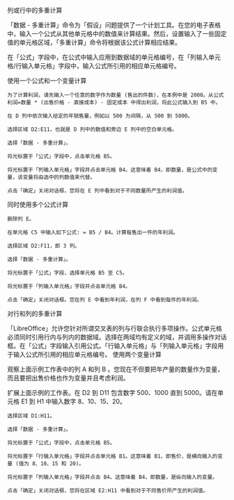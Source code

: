 列或行中的多重计算

「数据 - 多重计算」命令为「假设」问题提供了一个计划工具。在您的电子表格中，输入一个公式从其他单元格中的数值来计算结果。然后，设置输入了一些固定值的单元格区域，「多重计算」命令将根据该公式计算相应结果。

在「公式」字段中，在公式中输入应用到数据域的单元格编号，在「列输入单元格/行输入单元格」字段中，输入公式所引用的相应单元格编号。

使用一个公式和一个变量计算

    为了计算利润，请先输入一个任意的数字作为数量 (售出的件数)，在本例中是 2000。从公式 利润=数量 * (出售价格 - 直接成本) - 固定成本 中得出利润，将此公式输入到 B5 中。

    在 D 列中依次输入给定的年销售量，例如以 500 为间隔，从 500 到 5000。

    选择区域 D2:E11，也就是 D 列中的数值和旁边 E 列中的空白单元格。

    选择「数据 - 多重计算」。

    将光标置于「公式」字段中，点击单元格 B5。

    将光标置于「列输入单元格」字段并点击单元格 B4。这意味着 B4，即数量，是公式中的变量，该变量将由选中的列数值来代替。

    点击「确定」关闭对话框，您将在 E 列中看到对于不同数量所产生的利润值。

同时使用多个公式计算

    删除列 E。

    在单元格 C5 中输入如下公式: = B5 / B4。计算每售出一件的年利润。

    选择区域 D2:F11，即 3 列。

    选择「数据 - 多重计算」。

    将光标置于「公式」字段，选择单元格 B5 至 C5。

    将光标置于「列输入单元格」字段并点击单元格 B4。

    点击「确定」关闭对话框。您在列 E 中看到年利润，在列 F 中看到每件的年利润。

对行和列的多重计算

「LibreOffice」允许您针对所谓交叉表的列与行联合执行多项操作。公式单元格必须同时引用行内与列内的数据域。选择在两域均有定义的域，并调用多操作对话框。在「公式」字段输入引用公式。「行输入单元格」与「列输入单元格」字段用于输入公式所引用的相应单元格编号。
使用两个变量计算

观察上面示例工作表中的列 A 和列 B 。您现在不但要把年产量的数量作为变量，而且要把出售价格也作为变量并且考虑利润。

扩展上面示例的工作表。在 D2 到 D11 包含数字 500、1000 直到 5000。请在单元格 E1 到 H1 中输入数字 8、10、15、20。

    选择区域 D1:H11。

    选择「数据 - 多重计算」。

    将光标置于「公式」字段中，点击单元格 B5。

    将光标置于「行输入单元格」字段并点击单元格 B1。这意味着 B1，即售价，是横向输入的变量 (值为 8、10、15 和 20)。

    将光标置于「列输入单元格」字段并点击 B4。这意味着 B4，即数量，是纵向输入的变量。

    点击「确定」关闭对话框，您将在区域 E2:H11 中看到对于不同售价所产生的利润值。
